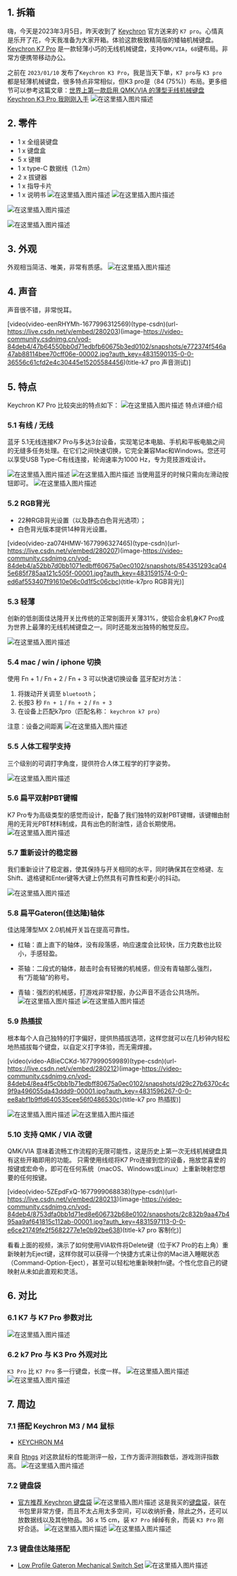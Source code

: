 

## 1.  拆箱
嗨，今天是2023年3月5日，昨天收到了 [Keychron](https://www.keychron.com/) 官方送来的 `K7 pro`。心情真是乐开了花，今天我准备为大家开箱。体验这款极致精简版的矮轴机械键盘。[Keychron K7 Pro](https://www.keychron.com/products/keychron-k7-pro-qmk-via-wireless-custom-mechanical-keyboard) 是一款轻薄小巧的无线机械键盘，支持`QMK/VIA`，`68`键布局。非常方便携带移动办公。

之前在 `2023/01/10` 发布了`Keychron K3 Pro`，我是当天下单，`K7 pro`与 `K3 pro` 都是轻薄机械键盘，很多特点非常相似，但K3 pro是（84 (75%)）布局。更多细节可以参考这篇文章：[世界上第一款启用 QMK/VIA 的薄型无线机械键盘 Keychron K3 Pro 我刚刚入手](https://blog.csdn.net/xixihahalelehehe/article/details/128630424)
![在这里插入图片描述](https://i-blog.csdnimg.cn/blog_migrate/ba349f5afaef0a867fc5b19cd533fa3e.png)



## 2. 零件
- 1 x 全组装键盘
- 1 x 键盘盒
- 5 x 键帽
- 1 x type-C 数据线（1.2m）
- 2 x 拔键器
- 1 x 指导卡片
- 1 x 说明书
![在这里插入图片描述](https://i-blog.csdnimg.cn/blog_migrate/2502880fb4898c3d0e73b5f6ed9fbe24.png)
![在这里插入图片描述](https://i-blog.csdnimg.cn/blog_migrate/55b9097276e3a36e991caa14312df126.png)

![在这里插入图片描述](https://i-blog.csdnimg.cn/blog_migrate/8cb9dff4086bd867f57333e5d0b26390.png)

![在这里插入图片描述](https://i-blog.csdnimg.cn/blog_migrate/fb05fd60959f96c6dc5217d42971d06a.png)


## 3. 外观
外观相当简洁、唯美，非常有质感。
![在这里插入图片描述](https://i-blog.csdnimg.cn/blog_migrate/4a28441707d6a69ff0607a3a3b239df4.png)

## 4. 声音
声音很不错，非常悦耳。

[video(video-eenRHYMh-1677996312569)(type-csdn)(url-https://live.csdn.net/v/embed/280203)(image-https://video-community.csdnimg.cn/vod-84deb4/47b64550bb0d71edbfb60675b3ed0102/snapshots/e772374f546a47ab88114bee70cff06e-00002.jpg?auth_key=4831590135-0-0-36556c61cfd2e4c30445e15205584456)(title-k7 pro 声音测试)]




## 5. 特点
Keychron K7 Pro 比较突出的特点如下：
![在这里插入图片描述](https://i-blog.csdnimg.cn/blog_migrate/03e0607ca27af190d4dc1818a24ca3bf.png)
特点详细介绍

### 5.1 有线 / 无线
蓝牙 5.1无线连接K7 Pro与多达3台设备，实现笔记本电脑、手机和平板电脑之间的无缝多任务处理。在它们之间快速切换，它完全兼容Mac和Windows。您还可以享受USB Type-C有线连接，轮询速率为1000 Hz，专为竞技游戏设计。

![在这里插入图片描述](https://i-blog.csdnimg.cn/blog_migrate/0ab1b557a5333e6ef0fb0c06ba24deb1.jpeg#pic_center)
![在这里插入图片描述](https://i-blog.csdnimg.cn/blog_migrate/484b85a639a58ce5622a81df83da65ef.jpeg#pic_center)
当使用蓝牙的时候只需向左滑动按钮即可。
![在这里插入图片描述](https://i-blog.csdnimg.cn/blog_migrate/7cb192b043b2ed7ceb998e5a8dfadb82.png)
### 5.2 RGB背光
- 22种RGB背光设置（以及静态白色背光选项）；
- 白色背光版本提供14种背光设置。

[video(video-za074HMW-1677996327465)(type-csdn)(url-https://live.csdn.net/v/embed/280207)(image-https://video-community.csdnimg.cn/vod-84deb4/a52bb7d0bb1071edbff60675a0ec0102/snapshots/854351293ca045e685f785aa121c505f-00001.jpg?auth_key=4831591574-0-0-ed6af553407f91610e06c0d1f5c06cbc)(title-k7pro RGB背光)]



### 5.3 轻薄
创新的低剖面佳达隆开关比传统的正常剖面开关薄31%，使铝合金机身K7 Pro成为世界上最薄的无线机械键盘之一。同时还能发出独特的触觉反应。

![在这里插入图片描述](https://i-blog.csdnimg.cn/blog_migrate/44f63fe1e49ce90607a6e823bff4d918.png)

### 5.4 mac / win / iphone 切换

使用 Fn + 1 / Fn + 2 / Fn + 3  可以快速切换设备
蓝牙配对方法：
1. 将拨动开关调至 `bluetooth`；
2. 长按3 秒 `Fn + 1` / `Fn + 2` / `Fn + 3`
3. 在设备上匹配k7pro（匹配名称： `keychron k7 pro`）

注意：设备之间距离
![在这里插入图片描述](https://i-blog.csdnimg.cn/blog_migrate/d150aa5d0e10bd731de98645318adcea.png)

### 5.5 人体工程学支持
三个级别的可调打字角度，提供符合人体工程学的打字姿势。

![在这里插入图片描述](https://i-blog.csdnimg.cn/blog_migrate/ae51bd2fa95dae6a58a2803fb8077387.png)



### 5.6 扁平双射PBT键帽
K7 Pro专为高级类型的感觉而设计，配备了我们独特的双射PBT键帽，该键帽由耐用的无背光PBT材料制成，具有出色的耐油性，适合长期使用。
![在这里插入图片描述](https://i-blog.csdnimg.cn/blog_migrate/b7b0e45e56f2b5712b322e3956d215e9.png)

### 5.7 重新设计的稳定器
我们重新设计了稳定器，使其保持与开关相同的水平，同时确保其在空格键、左Shift、退格键和Enter键等大键上仍然具有可靠性和更小的抖动。

![在这里插入图片描述](https://i-blog.csdnimg.cn/blog_migrate/c089338deee56db6cc81f07cfe8106b5.png)
### 5.8 扁平Gateron(佳达隆)轴体
佳达隆薄型MX 2.0机械开关旨在提高可靠性。

- 红轴：直上直下的轴体，没有段落感，响应速度会比较快，压力克数也比较小，手感轻盈。

- 茶轴：二段式的轴体，敲击时会有轻微的机械感，但没有青轴那么强烈，有“万能轴”的称号。
- 青轴：强烈的机械感，打游戏非常舒服，办公声音不适合公共场所。
![在这里插入图片描述](https://i-blog.csdnimg.cn/blog_migrate/1e17ff3d3673334fb78ce2b4b1cdb2f8.png)
![在这里插入图片描述](https://i-blog.csdnimg.cn/blog_migrate/fd7d08c68433c3bf7340e35ae47ad2ff.png)

### 5.9 热插拔
根本每个人自己独特的打字偏好，提供热插拔选项，这样您就可以在几秒钟内轻松地热插拔每个键盘，以自定义打字体验，而无需焊接。

[video(video-ABieCCKd-1677999059989)(type-csdn)(url-https://live.csdn.net/v/embed/280212)(image-https://video-community.csdnimg.cn/vod-84deb4/8ea4f5c0bb1b71edbff80675a0ec0102/snapshots/d29c27b6370c4c9f9a496055da43ddd9-00001.jpg?auth_key=4831596267-0-0-ee8abf1b9ffd640535cee56f0486530c)(title-k7 pro 热插拔)]


![在这里插入图片描述](https://i-blog.csdnimg.cn/blog_migrate/5fca6dbcf00b19cc15e8851d09b13d75.png)
![在这里插入图片描述](https://i-blog.csdnimg.cn/blog_migrate/913f39fa31a1d6c5dc6aeee5419782d6.png)

### 5.10 支持 QMK / VIA 改键
QMK/VIA 意味着流畅工作流程的无限可能性，这是历史上第一次无线机械键盘具有这些开箱即用的功能。
只需使用线缆将K7 Pro连接到您的设备，拖放您喜爱的按键或宏命令，即可在任何系统（macOS、Windows或Linux）上重新映射您想要的任何按键。


[video(video-5ZEpdFxQ-1677999068838)(type-csdn)(url-https://live.csdn.net/v/embed/280213)(image-https://video-community.csdnimg.cn/vod-84deb4/8753dfa0bb1d71ed8e606732b68e0102/snapshots/2c832b9aa47b495aa9af641815c112ab-00001.jpg?auth_key=4831597113-0-0-e6ce21749fe2f5682277e1e0b92be638)(title-k7 pro 客制化)]


看看上面的视频，演示了如何使用VIA软件将Delete键（位于K7 Pro的右上角）重新映射为Eject键，这样你就可以获得一个快捷方式来让你的Mac进入睡眠状态（Command-Option-Eject），甚至可以轻松地重新映射fn键。个性化您自己的键映射从未如此直观和灵活。
## 6. 对比
### 6.1 K7 与 K7 Pro 参数对比
![在这里插入图片描述](https://i-blog.csdnimg.cn/blog_migrate/18c90fd059a8146746ef45409c92ca9a.png)



### 6.2 k7 Pro 与 K3 Pro 外观对比
`K3 Pro` 比 `K7 Pro` 多一行键盘，长度一样。
![在这里插入图片描述](https://i-blog.csdnimg.cn/blog_migrate/fec9f128b2d175ecd13650ca0cde19ef.png)
![在这里插入图片描述](https://i-blog.csdnimg.cn/blog_migrate/0cb85152d0df6d6a26faace69f0968ce.png)

## 7. 周边

### 7.1 搭配 Keychron M3 / M4 鼠标
- [KEYCHRON M4](https://www.keychron.com/pages/m4-wireless-mouse)

来自 [Rtngs](https://www.rtings.com/mouse/reviews/keychron/m3) 对这款鼠标的性能测评一般，工作方面评测指数低，游戏测评指数高。
![在这里插入图片描述](https://i-blog.csdnimg.cn/blog_migrate/d86e1d5be8f9cff8ff9bc3ee88f49813.png)

### 7.2 键盘袋
- [官方推荐 Keychron 键盘袋](https://www.keychron.com/products/keychron-travel-pouch)
![在这里插入图片描述](https://i-blog.csdnimg.cn/blog_migrate/f4015139d2d67dba4ce538037b603d32.png)
这是我买的[键盘袋](https://m.tb.cn/h.UKGvtRF?tk=QUhgdR5jWwu%20CZ0001)，装在书包里非常方便，而且不太占用太多空间，可以收纳折叠，除此之外，还可以放数据线以及其他物品。36 x 15 cm，装 `K7 Pro` 绰绰有余，而装 `K3 Pro` 刚好合适。
![在这里插入图片描述](https://i-blog.csdnimg.cn/blog_migrate/25a8bc1c01958b8e98bdf51bcc878015.png)
![在这里插入图片描述](https://i-blog.csdnimg.cn/blog_migrate/5c60494e24050212779d878833ea667e.png)


### 7.3 键盘佳达隆搭配
 - [Low Profile Gateron Mechanical Switch Set](https://www.keychron.com/products/low-profile-gateron-mechanical-switch-set)
![在这里插入图片描述](https://i-blog.csdnimg.cn/blog_migrate/6c2c99b0dea552751dcc29739d703c39.png)


